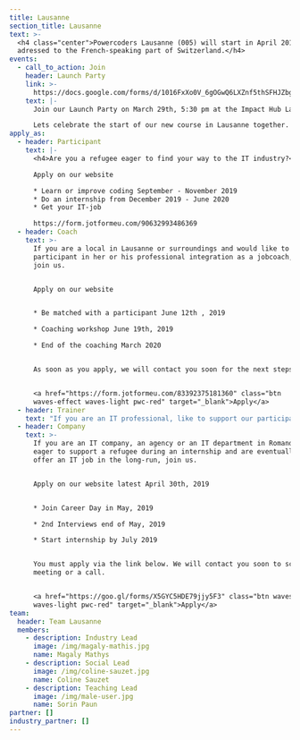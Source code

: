 ```yaml
---
title: Lausanne
section_title: Lausanne
text: >-
  <h4 class="center">Powercoders Lausanne (005) will start in April 2019. It is
  adressed to the French-speaking part of Switzerland.</h4>
events:
  - call_to_action: Join
    header: Launch Party
    link: >-
      https://docs.google.com/forms/d/1016FxXo0V_6gOGwQ6LXZnf5thSFHJZbgidzNlrpIaBI/edit
    text: |-
      Join our Launch Party on March 29th, 5:30 pm at the Impact Hub Lausanne.

      Lets celebrate the start of our new course in Lausanne together.
apply_as:
  - header: Participant
    text: |-
      <h4>Are you a refugee eager to find your way to the IT industry?</h4>

      Apply on our website 

      * Learn or improve coding September - November 2019
      * Do an internship from December 2019 - June 2020
      * Get your IT-job 

      https://form.jotformeu.com/90632993486369
  - header: Coach
    text: >-
      If you are a local in Lausanne or surroundings and would like to support a
      participant in her or his professional integration as a jobcoach, please
      join us.


      Apply on our website


      * Be matched with a participant June 12th , 2019

      * Coaching workshop June 19th, 2019

      * End of the coaching March 2020


      As soon as you apply, we will contact you soon for the next steps.


      <a href="https://form.jotformeu.com/83392375181360" class="btn
      waves-effect waves-light pwc-red" target="_blank">Apply</a>
  - header: Trainer
    text: "If you are an IT professional, like to support our participants solving IT challenges and like to work in teams, join us. Check the job description here\r\n\n* Apply now\r\n* Get a slot in class from April 2019 - June 2019\r\n* Join graduation June 28th, 2019 (evening)\r\n\nPlease apply via the link below. We will contact you soon to present our curriculum.\n\n<a href=\"https://goo.gl/forms/aCR5QVVe66Spk8HG3\" class=\"btn waves-effect waves-light pwc-red\" target=\"_blank\">Apply</a>"
  - header: Company
    text: >-
      If you are an IT company, an agency or an IT department in Romandie, are
      eager to support a refugee during an internship and are eventually able to
      offer an IT job in the long-run, join us.


      Apply on our website latest April 30th, 2019


      * Join Career Day in May, 2019

      * 2nd Interviews end of May, 2019

      * Start internship by July 2019


      You must apply via the link below. We will contact you soon to schedule a
      meeting or a call.


      <a href="https://goo.gl/forms/X5GYC5HDE79jjy5F3" class="btn waves-effect
      waves-light pwc-red" target="_blank">Apply</a>
team:
  header: Team Lausanne
  members:
    - description: Industry Lead
      image: /img/magaly-mathis.jpg
      name: Magaly Mathys
    - description: Social Lead
      image: /img/coline-sauzet.jpg
      name: Coline Sauzet
    - description: Teaching Lead
      image: /img/male-user.jpg
      name: Sorin Paun
partner: []
industry_partner: []
---
```



